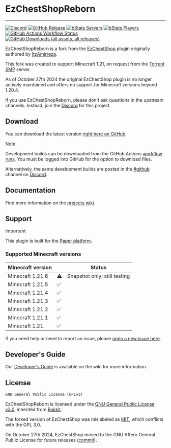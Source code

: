 # EzChestShopReborn

---

[![Discord](https://img.shields.io/discord/1302627666007953559?label=Discord&color=blue)](https://discord.gg/invite/gjV6BgKxFV)
[![GitHub Release](https://img.shields.io/github/v/release/nouish/EzChestShop?label=version)](https://github.com/nouish/EzChestShop/releases/latest)
[![bStats Servers](https://img.shields.io/bstats/servers/23732)](https://bstats.org/plugin/bukkit/EzChestShopReborn/23732)
[![bStats Players](https://img.shields.io/bstats/players/23732)](https://bstats.org/plugin/bukkit/EzChestShopReborn/23732)
[![GitHub Actions Workflow Status](https://img.shields.io/github/actions/workflow/status/nouish/EzChestShop/main.yml)](https://github.com/nouish/EzChestShop/actions/workflows/main.yml)
[![GitHub Downloads (all assets, all releases)](https://img.shields.io/github/downloads/nouish/EzChestShop/total)](https://github.com/nouish/EzChestShop/releases/latest)

EzChestShopReborn is a fork from the [EzChestShop](https://github.com/ItzAmirreza/EzChestShop) plugin originally authored by [ItzAmirreza](https://github.com/ItzAmirreza).

This fork was created to support Minecraft 1.21, on request from the [Torrent SMP](https://www.torrentsmp.com/) server.

As of October 27th 2024 the original EzChestShop plugin is no longer actively maintained and offers no support for Minecraft versions beyond 1.20.4.

If you use EzChestShopReborn, please don't ask questions in the upstream channels. Instead, join the [Discord](https://discord.gg/invite/gjV6BgKxFV) for this project.

## Download

You can download the latest version [right here on GitHub](https://github.com/nouish/EzChestShop/releases/latest).

> [!NOTE]
> Development builds can be downloaded from the GitHub Actions [workflow runs](https://github.com/nouish/EzChestShop/actions/workflows/main.yml). You must be logged into GitHub for the option to download files.
>
> Alternatively, the same development builds are posted in the [#github](https://discord.com/channels/1302627666007953559/1302628077729218650) channel on [Discord](https://discord.gg/invite/gjV6BgKxFV).

## Documentation

Find more information on the [projects wiki](https://github.com/nouish/EzChestShop/wiki).

## Support

> [!IMPORTANT]
> This plugin is built for the [Paper platform](https://papermc.io/).

### Supported Minecraft versions

| Minecraft version |  | Status                       |
|-------------------|--|------------------------------|
| Minecraft 1.21.6  | ⚠️ | Snapshot only; still testing |
| Minecraft 1.21.5  | ✅ |                              |
| Minecraft 1.21.4  | ✅ |                              |
| Minecraft 1.21.3  | ✅ |                              |
| Minecraft 1.21.2  | ✅ |                              |
| Minecraft 1.21.1  | ✅ |                              |
| Minecraft 1.21    | ✅ |                              |

If you need help or need to report an issue, please [open a new issue here](https://github.com/nouish/EzChestShop/issues/new/choose).

## Developer's Guide

Our [Developer's Guide](https://github.com/nouish/EzChestShop/wiki/Developers-Guide) is available on the wiki for more information.

## License

```text
GNU General Public License (GPLv3)
```

EzChestShopReborn is licensed under the [GNU General Public License v3.0](https://www.gnu.org/licenses/gpl-3.0.en.html), inherited from [Bukkit](https://hub.spigotmc.org/stash/projects/SPIGOT/repos/bukkit/browse/LICENCE.txt).

The forked version of EzChestShop was mislabeled as [MIT](https://github.com/nouish/EzChestShop/commit/0adc3d64f647f47ec0aa4151244a8b3e12f7a491), which conflicts with the GPL 3.0.

On October 27th 2024, EzChestShop moved to the GNU Affero General Public License for future releases ([commit](https://github.com/ItzAmirreza/EzChestShop/commit/d2a786a33be11be8f4a6c2cbbfeaf7ef6974da2d)).
